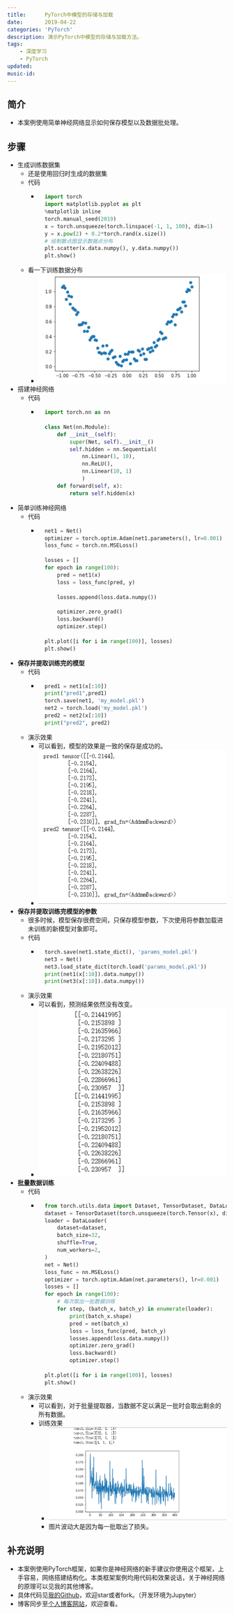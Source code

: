 ```yaml
---
title:      PyTorch中模型的存储与加载
date:       2019-04-22
categories: 'PyTorch'
description: 演示PyTorch中模型的存储与加载方法。
tags:
    - 深度学习
    - PyTorch
updated: 
music-id: 
---
```

## 简介
- 本案例使用简单神经网络显示如何保存模型以及数据批处理。


## 步骤
- 生成训练数据集
	- 还是使用回归时生成的数据集
	- 代码
		- ```python
			import torch
			import matplotlib.pyplot as plt
			%matplotlib inline
			torch.manual_seed(2019)
			x = torch.unsqueeze(torch.linspace(-1, 1, 100), dim=1)
			y = x.pow(2) + 0.2*torch.rand(x.size())                 
			# 绘制散点图显示数据点分布
			plt.scatter(x.data.numpy(), y.data.numpy())
			plt.show()
			```
	- 看一下训练数据分布
		- ![](/asset/2019-04-22/data.png)
- 搭建神经网络
	- 代码
		- ```python
			import torch.nn as nn
			
			class Net(nn.Module):
				def __init__(self):
					super(Net, self).__init__()
					self.hidden = nn.Sequential(
						nn.Linear(1, 10),
						nn.ReLU(),
						nn.Linear(10, 1)
						)
				def forward(self, x):
					return self.hidden(x) 
			```
- 简单训练神经网络
	- 代码
		- ```python
			net1 = Net()
			optimizer = torch.optim.Adam(net1.parameters(), lr=0.001)
			loss_func = torch.nn.MSELoss()
			
			losses = []
			for epoch in range(100):
				pred = net1(x)
				loss = loss_func(pred, y)
				
				losses.append(loss.data.numpy())
				
				optimizer.zero_grad()
				loss.backward()
				optimizer.step()
			
			plt.plot([i for i in range(100)], losses)
			plt.show()
			```
- **保存并提取训练完的模型**
	- 代码
		- ```python
			pred1 = net1(x[:10])
			print("pred1",pred1)
			torch.save(net1, 'my_model.pkl')
			net2 = torch.load('my_model.pkl')
			pred2 = net2(x[:10])
			print("pred2", pred2)
			```
	- 演示效果
		- 可以看到，模型的效果是一致的保存是成功的。
		- ![](/asset/2019-04-22/rst1.png)
- **保存并提取训练完模型的参数**
	- 很多时候，模型保存很费空间，只保存模型参数，下次使用将参数加载进未训练的新模型对象即可。
	- 代码
		- ```python
			torch.save(net1.state_dict(), 'params_model.pkl')
			net3 = Net()
			net3.load_state_dict(torch.load('params_model.pkl'))
			print(net1(x[:10]).data.numpy())
			print(net3(x[:10]).data.numpy())
			```
	- 演示效果
		- 可以看到，预测结果依然没有改变。
		- ![](/asset/2019-04-22/rst2.png)
- **批量数据训练**
	- 代码
		- ```python
			from torch.utils.data import Dataset, TensorDataset, DataLoader
			dataset = TensorDataset(torch.unsqueeze(torch.Tensor(x), dim=1), torch.unsqueeze(torch.Tensor(y), dim=1))
			loader = DataLoader(
				dataset=dataset,      
				batch_size=32,
				shuffle=True,
				num_workers=2,
			)
			net = Net()
			loss_func = nn.MSELoss()
			optimizer = torch.optim.Adam(net.parameters(), lr=0.001)
			losses = []
			for epoch in range(100):
				# 每次取出一批数据训练
				for step, (batch_x, batch_y) in enumerate(loader):
					print(batch_x.shape)
					pred = net(batch_x)
					loss = loss_func(pred, batch_y)
					losses.append(loss.data.numpy())
					optimizer.zero_grad()
					loss.backward()
					optimizer.step()
					
			plt.plot([i for i in range(100)], losses)
			plt.show()
			```
	- 演示效果
		- 可以看到，对于批量提取器，当数据不足以满足一批时会取出剩余的所有数据。
		- 训练效果
			- ![](/asset/2019-04-22/rst3.png)
			- 图片波动大是因为每一批取出了损失。


## 补充说明
- 本案例使用PyTorch框架，如果你是神经网络的新手建议你使用这个框架，上手容易，网络搭建结构化。本类框架案例均用代码和效果说话，关于神经网络的原理可以见我的其他博客。
- 具体代码见[我的Github](https://github.com/luanshiyinyang/Tutorial/tree/Pytorch/StoreAndBatch)，欢迎star或者fork。（开发环境为Jupyter）
- 博客同步至[个人博客网站](https://luanshiyinyang.github.io)，欢迎查看。